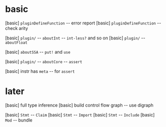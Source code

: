 # basic

[basic] `pluginDefineFunction` -- error report
[basic] `pluginDefineFunction` -- check arity

[basic] `plugin/` -- `aboutInt` -- `int-less?` and so on
[basic] `plugin/` -- `aboutFloat`

[basic] `aboutSSA` -- `put!` and `use`

[basic] `plugin/` -- `aboutCore` -- `assert`

[basic] instr has `meta` -- for `assert`

# later

[basic] full type inference
[basic] build control flow graph -- use digraph

[basic] `Stmt` -- `Claim`
[basic] `Stmt` -- `Import`
[basic] `Stmt` -- `Include`
[basic] `Mod` -- bundle
